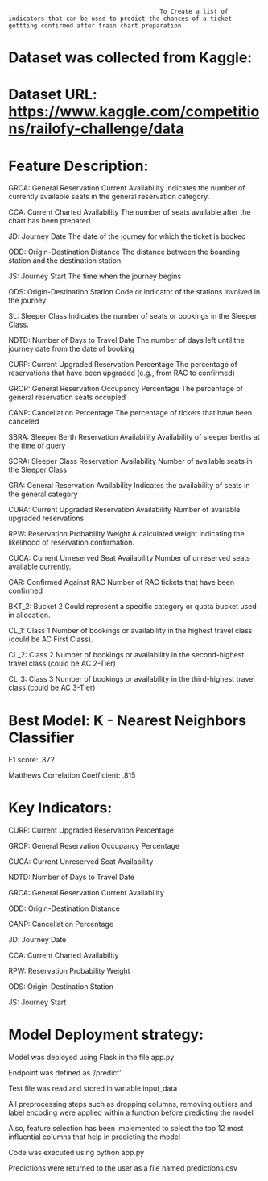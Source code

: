                                               To Create a list of indicators that can be used to predict the chances of a ticket gettting confirmed after train chart preparation


Dataset was collected from Kaggle:
======================
Dataset URL:  https://www.kaggle.com/competitions/railofy-challenge/data
======================
Feature	Description:
======================

GRCA: General Reservation Current Availability	Indicates the number of currently available seats in the general reservation category.

CCA: Current Charted Availability  	The number of seats available after the chart has been prepared 

JD: Journey Date   	The date of the journey for which the ticket is booked 

ODD: Origin-Destination Distance	The distance between the boarding station and the destination station 

JS: Journey Start 	The time when the journey begins 

ODS: Origin-Destination Station 	Code or indicator of the stations involved in the journey 

SL: Sleeper Class 	Indicates the number of seats or bookings in the Sleeper Class. 

NDTD: Number of Days to Travel Date	The number of days left until the journey date from the date of booking

CURP: Current Upgraded Reservation Percentage 	The percentage of reservations that have been upgraded (e.g., from RAC to confirmed) 

GROP: General Reservation Occupancy Percentage	The percentage of general reservation seats occupied

CANP: Cancellation Percentage	The percentage of tickets that have been canceled 

SBRA: Sleeper Berth Reservation Availability 	Availability of sleeper berths at the time of query 

SCRA: Sleeper Class Reservation Availability	Number of available seats in the Sleeper Class 

GRA: General Reservation Availability 	Indicates the availability of seats in the general category 

CURA: Current Upgraded Reservation Availability 	Number of available upgraded reservations 

RPW: Reservation Probability Weight	A calculated weight indicating the likelihood of reservation confirmation.

CUCA: Current Unreserved Seat Availability  	Number of unreserved seats available currently. 

CAR: Confirmed Against RAC   	Number of RAC tickets that have been confirmed 

BKT_2: Bucket 2	Could represent a specific category or quota bucket used in allocation. 

CL_1: Class 1	Number of bookings or availability in the highest travel class (could be AC First Class).

CL_2: Class 2 	Number of bookings or availability in the second-highest travel class (could be AC 2-Tier) 

CL_3: Class 3 	Number of bookings or availability in the third-highest travel class (could be AC 3-Tier)

Best Model:    K - Nearest Neighbors Classifier 
===============================================

F1 score:  .872

Matthews Correlation Coefficient:  .815

Key Indicators:
================

CURP: Current Upgraded Reservation Percentage

GROP: General Reservation Occupancy Percentage

CUCA: Current Unreserved Seat Availability

NDTD: Number of Days to Travel Date

GRCA: General Reservation Current Availability

ODD: Origin-Destination Distance

CANP: Cancellation Percentage

JD: Journey Date

CCA: Current Charted Availability

RPW: Reservation Probability Weight

ODS: Origin-Destination Station

JS: Journey Start

Model Deployment strategy:
==========================

Model was deployed using Flask in the file app.py

Endpoint was defined as ‘/predict’

Test file was read and stored in variable input_data

All preprocessing steps such as dropping columns, removing outliers and label encoding were applied within a function before predicting the model

Also, feature selection has been implemented to select the top 12 most influential columns that help in predicting the model

Code was executed using python app.py

Predictions were returned to the user as a file named predictions.csv



                                              

                      
